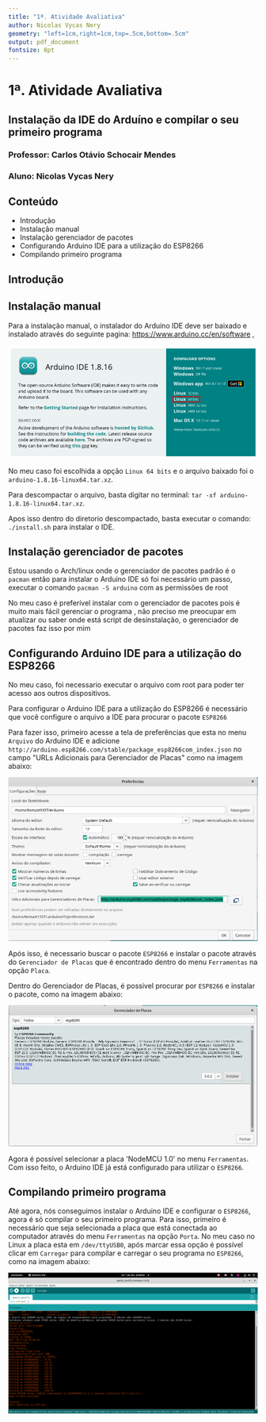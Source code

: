 ```yaml
---
title: "1ª. Atividade Avaliativa"
author: Nicolas Vycas Nery
geometry: "left=1cm,right=1cm,top=.5cm,bottom=.5cm"
output: pdf_document
fontsize: 8pt
---
```


# 1ª. Atividade Avaliativa

## Instalação da IDE do Arduíno e compilar o seu primeiro programa

### Professor: Carlos Otávio Schocair Mendes

### Aluno: Nicolas Vycas Nery

## Conteúdo

* Introdução
* Instalação manual
* Instalação gerenciador de pacotes
* Configurando Arduino IDE para a utilização do ESP8266
* Compilando primeiro programa

## Introdução

## Instalação manual

Para a instalação manual, o instalador do Arduino IDE deve ser baixado e instalado através do seguinte pagina: https://www.arduino.cc/en/software ,

![](imagens/Baixar.png "pagina de download")

No meu caso foi escolhida a opção `Linux 64 bits` e o arquivo baixado foi o `arduino-1.8.16-linux64.tar.xz`.

Para descompactar o arquivo, basta digitar no terminal: `tar -xf arduino-1.8.16-linux64.tar.xz`.

Apos isso dentro do diretorio descompactado, basta executar o comando: `./install.sh` para instalar o IDE.

## Instalação gerenciador de pacotes

Estou usando o Arch/linux onde o gerenciador de pacotes padrão é o `pacman` então para instalar o Arduino IDE só foi necessário um passo, executar o comando `pacman -S arduino` com as permissões de root

No meu caso é preferível instalar com o gerenciador de pacotes pois é muito mais fácil gerenciar o programa , não preciso me preocupar em atualizar ou saber onde está script de desinstalação, o gerenciador de pacotes faz isso por mim

## Configurando Arduino IDE para a utilização do ESP8266

No meu caso, foi necessario executar o arquivo com root para poder ter acesso aos outros dispositivos.

Para configurar o Arduino IDE para a utilização do ESP8266 é necessário que você configure o arquivo a IDE para procurar o pacote `ESP8266`

Para fazer isso, primeiro acesse a tela de preferências que esta no menu `Arquivo` do Arduino IDE e adicione `http://arduino.esp8266.com/stable/package_esp8266com_index.json` no campo "URLs Adicionais para Gerenciador de Placas" como na imagem abaixo:

![](imagens/Preferencias.png "pagina de preferências")

Após isso, é necessario buscar o pacote `ESP8266` e instalar o pacote através do `Gerenciador de Placas` que é encontrado dentro do menu `Ferramentas` na opção `Placa`.

Dentro do Gerenciador de Placas, é possivel procurar por `ESP8266` e instalar o pacote, como na imagem abaixo:

![](imagens/GerenciadorDePlacas.png "Gerenciador de Placas")

Agora é possível selecionar a placa 'NodeMCU 1.0' no menu `Ferramentas`.
Com isso feito, o Arduino IDE já está configurado para utilizar o `ESP8266`.

## Compilando primeiro programa

Até agora, nós conseguimos instalar o Arduino IDE e configurar o `ESP8266`, agora é só compilar o seu primeiro programa. Para isso, primeiro é necessário que seja selecionada a placa que está conectada ao computador através do menu `Ferramentas` na opção `Porta`. No meu caso no Linux a placa esta em `/dev/ttyUSB0`, após marcar essa opção é possível clicar em `Carregar` para compilar e carregar o seu programa no `ESP8266`, como na imagem abaixo:

![](imagens/CompilareCarregar.png "Compilar e Carregar")
